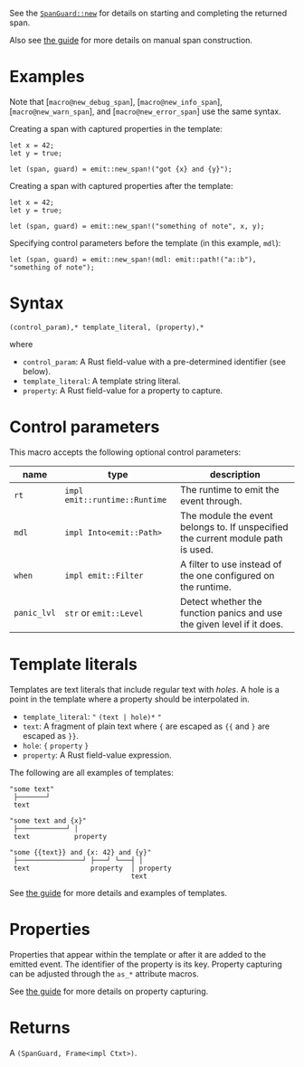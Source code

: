 See the [`SpanGuard::new`](https://docs.rs/emit/1.11.1/emit/span/struct.SpanGuard.html#method.new) for details on starting and completing the returned span.

Also see [the guide](https://emit-rs.io/producing-events/tracing/manual-span-creation.html) for more details on manual span construction.

# Examples

Note that [`macro@new_debug_span`], [`macro@new_info_span`], [`macro@new_warn_span`], and [`macro@new_error_span`] use the same syntax.

Creating a span with captured properties in the template:

```ignore
let x = 42;
let y = true;

let (span, guard) = emit::new_span!("got {x} and {y}");
```

Creating a span with captured properties after the template:

```ignore
let x = 42;
let y = true;

let (span, guard) = emit::new_span!("something of note", x, y);
```

Specifying control parameters before the template (in this example, `mdl`):

```ignore
let (span, guard) = emit::new_span!(mdl: emit::path!("a::b"), "something of note");
```

# Syntax

```text
(control_param),* template_literal, (property),*
```

where

- `control_param`: A Rust field-value with a pre-determined identifier (see below).
- `template_literal`: A template string literal.
- `property`: A Rust field-value for a property to capture.

# Control parameters

This macro accepts the following optional control parameters:

| name        | type                          | description                                                                                                                                                    |
| ----------- | ----------------------------- | -------------------------------------------------------------------------------------------------------------------------------------------------------------- |
| `rt`        | `impl emit::runtime::Runtime` | The runtime to emit the event through.                                                                                                                         |
| `mdl`       | `impl Into<emit::Path>`       | The module the event belongs to. If unspecified the current module path is used.                                                                               |
| `when`      | `impl emit::Filter`           | A filter to use instead of the one configured on the runtime.                                                                                                  |
| `panic_lvl` | `str` or `emit::Level`        | Detect whether the function panics and use the given level if it does.                                                                                         |

# Template literals

Templates are text literals that include regular text with _holes_. A hole is a point in the template where a property should be interpolated in.

- `template_literal`: `"` `(text | hole)*` `"`
- `text`: A fragment of plain text where `{` are escaped as `{{` and `}` are escaped as `}}`.
- `hole`: `{` `property` `}`
- `property`: A Rust field-value expression.

The following are all examples of templates:

```text
"some text"
 ├───────┘
 text
```

```text
"some text and {x}"
 ├────────────┘ │
 text           property
```

```text
"some {{text}} and {x: 42} and {y}"
 ├────────────────┘ ├───┘ └───┤ │
 text               property  │ property
                              text
```

See [the guide](https://emit-rs.io/reference/templates.html) for more details and examples of templates.

# Properties

Properties that appear within the template or after it are added to the emitted event. The identifier of the property is its key. Property capturing can be adjusted through the `as_*` attribute macros.

See [the guide](https://emit-rs.io/reference/property-capturing.html) for more details on property capturing.

# Returns

A `(SpanGuard, Frame<impl Ctxt>)`.
